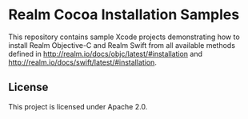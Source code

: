 # Realm Cocoa Installation Samples

This repository contains sample Xcode projects demonstrating how to install
Realm Objective-C and Realm Swift from all available methods defined in
<http://realm.io/docs/objc/latest/#installation> and
<http://realm.io/docs/swift/latest/#installation>.

## License

This project is licensed under Apache 2.0.
